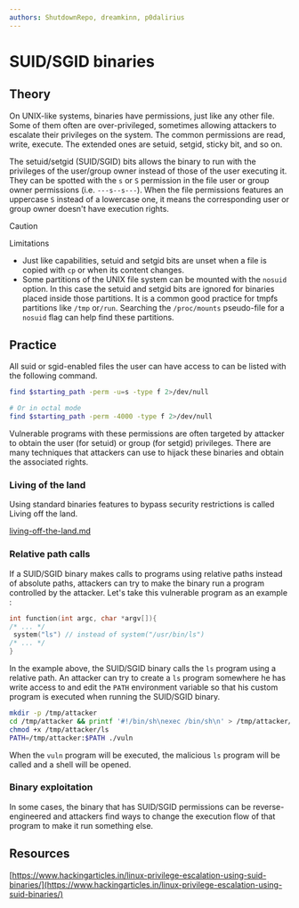 ```yaml
---
authors: ShutdownRepo, dreamkinn, p0dalirius
---
```


# SUID/SGID binaries

## Theory

On UNIX-like systems, binaries have permissions, just like any other file. Some of them often are over-privileged, sometimes allowing attackers to escalate their privileges on the system. The common permissions are read, write, execute. The extended ones are setuid, setgid, sticky bit, and so on.

The setuid/setgid (SUID/SGID) bits allows the binary to run with the privileges of the user/group owner instead of those of the user executing it. They can be spotted with the `s` or `S` permission in the file user or group owner permissions (i.e. `---s--s---`). When the file permissions features an uppercase `S` instead of a lowercase one, it means the corresponding user or group owner doesn't have execution rights.

> [!CAUTION]
> Limitations
> 
> * Just like capabilities, setuid and setgid bits are unset when a file is copied with `cp` or when its content changes.
> * Some partitions of the UNIX file system can be mounted with the `nosuid` option. In this case the setuid and setgid bits are ignored for binaries placed inside those partitions. It is a common good practice for tmpfs partitions like `/tmp` or`/run`. Searching the `/proc/mounts` pseudo-file for a `nosuid` flag can help find these partitions.

## Practice

All suid or sgid-enabled files the user can have access to can be listed with the following command.

```bash
find $starting_path -perm -u=s -type f 2>/dev/null

# Or in octal mode
find $starting_path -perm -4000 -type f 2>/dev/null
```

Vulnerable programs with these permissions are often targeted by attacker to obtain the user (for setuid) or group (for setgid) privileges. There are many techniques that attackers can use to hijack these binaries and obtain the associated rights.

### Living of the land

Using standard binaries features to bypass security restrictions is called Living off the land.


[living-off-the-land.md](living-off-the-land.md)


### Relative path calls

If a SUID/SGID binary makes calls to programs using relative paths instead of absolute paths, attackers can try to make the binary run a program controlled by the attacker. Let's take this vulnerable program as an example : 


```c
int function(int argc, char *argv[]){
/* ... */
 system("ls") // instead of system("/usr/bin/ls")
/* ... */
}
```


In the example above, the SUID/SGID binary calls the `ls` program using a relative path. An attacker can try to create a `ls` program somewhere he has write access to and edit the `PATH` environment variable so that his custom program is executed when running the SUID/SGID binary.

```bash
mkdir -p /tmp/attacker
cd /tmp/attacker && printf '#!/bin/sh\nexec /bin/sh\n' > /tmp/attacker/ls
chmod +x /tmp/attacker/ls 
PATH=/tmp/attacker:$PATH ./vuln
```

When the `vuln` program will be executed, the malicious `ls` program will be called and a shell will be opened. 

### Binary exploitation

In some cases, the binary that has SUID/SGID permissions can be reverse-engineered and attackers find ways to change the execution flow of that program to make it run something else.

## Resources

[https://www.hackingarticles.in/linux-privilege-escalation-using-suid-binaries/](https://www.hackingarticles.in/linux-privilege-escalation-using-suid-binaries/)
